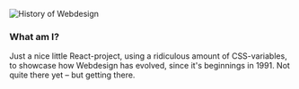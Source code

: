 ![History of Webdesign](https://res.cloudinary.com/dr24t0rw2/image/upload/v1656325795/Group_42_cfy11h.png)

### What am I?

Just a nice little React-project, using a ridiculous amount of CSS-variables, to showcase how Webdesign has evolved, since it's beginnings in 1991. Not quite there yet – but getting there.
